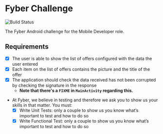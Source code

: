# Fyber Challenge

![Build Status](https://github.com/tillchen/Fyber-Challenge/workflows/build/badge.svg)

The Fyber Android challenge for the Mobile Developer role.

## Requirements

* [x] The user is able to show the list of offers configured with the data the user entered
* [x] Each item on the list of offers contains the picture and the title of the offer
* [x] The application should check the data received has not been corrupted by checking the signature in the response
    * **Note that there's a `FIXME` in `MainActivity` regarding this.**
* At Fyber, we believe in testing and therefore we ask you to show us your skills in that matter. You must:
    * [x] Write Unit Tests: only a couple to show us you know what’s important to test and how to do so
    * [x] Write Functional Test: only a couple to show us you know what’s important to test and how to do so
